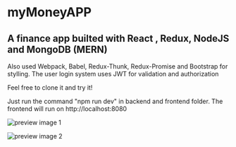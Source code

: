 # myMoneyAPP 
## A finance app builted with React , Redux, NodeJS and MongoDB (MERN)

Also used Webpack, Babel, Redux-Thunk, Redux-Promise and Bootstrap for stylling. The user login system uses JWT for validation and authorization

Feel free to clone it and try it!

Just run the command "npm run dev" in backend and frontend folder. The frontend will run on http://localhost:8080

![preview image 1](https://github.com/koba1917/myMoneyAPP/blob/master/1.jpg)

![preview image 2](https://github.com/koba1917/myMoneyAPP/blob/master/4.jpg)
